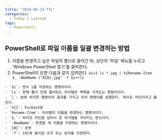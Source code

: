 ```yaml
---
title: "2020-05-15-TIL"
categories:
  - Today I Learned
tags:
  - PowerShell
---
```


## PowerShell로 파일 이름을 일괄 변경하는 방법

  1. 이름을 변경하고 싶은 파일의 폴더로 들어간 뒤, 상단의 '파일' 메뉴를 누르고 'Windows PowerShell 열기'를 클릭한다.
  2. PowerShell이 뜨면 다음과 같이 입력한다.
    ```
    $i=1
    ls *.jpg | %{Rename-Item $_ -NewName ("0{0}.jpg" -f $i++)}
    ```
  
    - `$i`: 변수 i를 지정하는 명령어이다.
    - `ls`: 현재 폴더 안에 들어있는 아이템의 목록을 가져오는 명령어이다.
    - `|`: 앞에 위치한 명령어의 결과를 가지고 뒤의 명령어를 실행한다. 파이프 라인이라고 불린다.
    - `%{}`: ForEach문
    - `Rename-Item`: 아이템의 이름을 변경하는 명령어이다.
    - `$_`: 파이프 라인을 넘어서 온 아이템을 가리키는 변수이다.
    - `-NewName`: 변경할 새 이름을 지정하는 명령어이다.
    - `{0}`: 포맷
    - `-f`: {0}에 들어갈 숫자 또는 문자를 지정한다.
  
  
    
